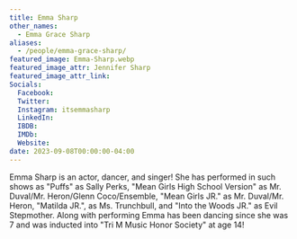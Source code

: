 ```yaml
---
title: Emma Sharp
other_names: 
  - Emma Grace Sharp
aliases: 
  - /people/emma-grace-sharp/
featured_image: Emma-Sharp.webp
featured_image_attr: Jennifer Sharp
featured_image_attr_link: 
Socials:
  Facebook: 
  Twitter: 
  Instagram: itsemmasharp
  LinkedIn: 
  IBDB: 
  IMDb:
  Website: 
date: 2023-09-08T00:00:00-04:00
---
```

Emma Sharp is an actor, dancer, and singer! She has performed in such shows as "Puffs" as Sally Perks, "Mean Girls High School Version" as Mr. Duval/Mr. Heron/Glenn Coco/Ensemble, "Mean Girls JR." as Mr. Duval/Mr. Heron, "Matilda JR.", as Ms. Trunchbull, and "Into the Woods JR." as Evil Stepmother. Along with performing Emma has been dancing since she was 7 and was inducted into "Tri M Music Honor Society" at age 14! 